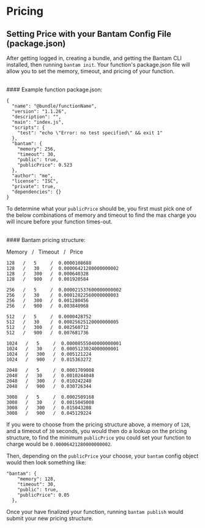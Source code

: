 # Pricing

## Setting Price with your Bantam Config File (package.json)

After getting logged in, creating a bundle, and getting the Bantam CLI installed, then running `bantam init`. Your function's package.json file will allow you to set the memory, timeout, and pricing of your function.

<br/>
#### Example function package.json:

```
{
  "name": "@bundle/functionName",
  "version": "1.1.26",
  "description": "",
  "main": "index.js",
  "scripts": {
    "test": "echo \"Error: no test specified\" && exit 1"
  },
  "bantam": {
    "memory": 256,
    "timeout": 30,
    "public": true,
    "publicPrice": 0.523
  },
  "author": "me",
  "license": "ISC",
  "private": true,
  "dependencies": {}
}
```

To determine what your `publicPrice` should be, you first must pick one of the below combinations of memory and timeout to find the max charge you will incure before your function times-out.

<br/>
#### Bantam pricing structure:

Memory &nbsp; / &nbsp; Timeout &nbsp; / &nbsp; Price

```
128   /   5     /  0.0000108688
128   /   30    /  0.00006421280000000002
128   /   300   /  0.000640328
128   /   900   /  0.001920584

256   /   5     /  0.000021537600000000002
256   /   30    /  0.00012822560000000003
256   /   300   /  0.001280456
256   /   900   /  0.003840968

512   /   5     /  0.0000428752
512   /   30    /  0.00025625120000000005
512   /   300   /  0.002560712
512   /   900   /  0.007681736

1024   /   5     /  0.00008555040000000001
1024   /   30    /  0.0005123024000000001
1024   /   300   /  0.005121224
1024   /   900   /  0.015363272

2048   /   5     /  0.0001709008
2048   /   30    /  0.0010244048
2048   /   300   /  0.010242248
2048   /   900   /  0.030726344

3008   /   5     /  0.0002509168
3008   /   30    /  0.0015045008
3008   /   300   /  0.015043208
3008   /   900   /  0.045129224
```

If you were to choose from the pricing structure above, a memory of `128`, and a timeout of `30` seconds, you would then do a lookup on the pricing structure, to find the minimum `publicPrice` you could set your function to charge would be `0.00006421280000000002`.

Then, depending on the `publicPrice` your choose, your `bantam` config object would then look something like:

```
"bantam": {
    "memory": 128,
    "timeout": 30,
    "public": true,
    "publicPrice": 0.05
  },
```

Once your have finalized your function, running `bantam publish` would submit your new pricing structure.
